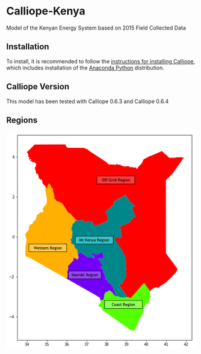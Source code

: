 # Calliope-Kenya

Model of the Kenyan Energy System based on 2015 Field Collected Data

## Installation

To install, it is recommended to follow the [instructions for installing Calliope](https://calliope.readthedocs.io/en/stable/user/installation.html), which includes installation of the [Anaconda Python](https://www.continuum.io/downloads) distribution.

## Calliope Version

This model has been tested with Calliope 0.6.3 and Calliope 0.6.4

## Regions

![alt text](https://github.com/SESAM-Polimi/Calliope-Kenya/blob/master/Kenya_Regions.png)
